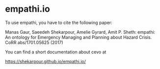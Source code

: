 # empathi.io



To use empathi, you have to cite the following paper:

Manas Gaur, Saeedeh Shekarpour, Amelie Gyrard, Amit P. Sheth: empathi: An ontology for Emergency Managing and Planning about Hazard Crisis. 
CoRR abs/1701.05625 (2017)


You can find a short documentation about cevo at 

https://shekarpour.github.io/empathi.io/

